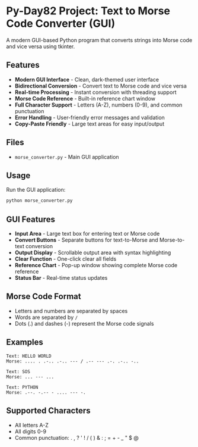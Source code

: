# Py-Day82 Project: Text to Morse Code Converter (GUI)

A modern GUI-based Python program that converts strings into Morse code and vice versa using tkinter.

## Features

- **Modern GUI Interface** - Clean, dark-themed user interface
- **Bidirectional Conversion** - Convert text to Morse code and vice versa
- **Real-time Processing** - Instant conversion with threading support
- **Morse Code Reference** - Built-in reference chart window
- **Full Character Support** - Letters (A-Z), numbers (0-9), and common punctuation
- **Error Handling** - User-friendly error messages and validation
- **Copy-Paste Friendly** - Large text areas for easy input/output

## Files

- `morse_converter.py` - Main GUI application

## Usage

Run the GUI application:
```bash
python morse_converter.py
```

## GUI Features

- **Input Area** - Large text box for entering text or Morse code
- **Convert Buttons** - Separate buttons for text-to-Morse and Morse-to-text conversion
- **Output Display** - Scrollable output area with syntax highlighting
- **Clear Function** - One-click clear all fields
- **Reference Chart** - Pop-up window showing complete Morse code reference
- **Status Bar** - Real-time status updates

## Morse Code Format

- Letters and numbers are separated by spaces
- Words are separated by ` / `
- Dots (.) and dashes (-) represent the Morse code signals

## Examples

```
Text: HELLO WORLD
Morse: .... . .-.. .-.. --- / .-- --- .-. .-.. -..

Text: SOS
Morse: ... --- ...

Text: PYTHON
Morse: .--. -.-- - .... --- -.
```

## Supported Characters

- All letters A-Z
- All digits 0-9
- Common punctuation: . , ? ' ! / ( ) & : ; = + - _ " $ @
